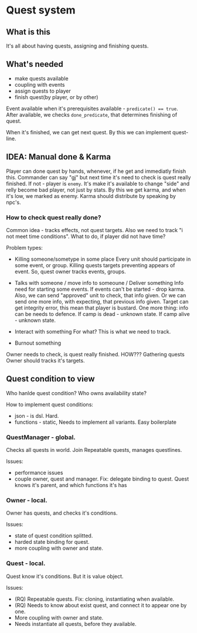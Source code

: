 # Quest system

## What is this

It's all about having quests, assigning and finishing quests.

## What's needed

- make quests available
- coupling with events
- assign quests to player
- finish quest(by player, or by other)

Event available when it's prerequisites available - `predicate() == true`.
After available, we checks `done_predicate`, that determines finishing of quest.

When it's finished, we can get next quest. By this we can implement quest-line.

## IDEA: Manual done & Karma

Player can done quest by hands, whenever, if he get and immediatly finish
this. Commander can say "gj" but next time it's need to check is quest really
finished. If not - player is `enemy`. It's make it's available to change
"side" and relly become bad player, not just by stats. By this we get karma,
and when it's low, we marked as enemy. Karma should distribute by speaking by
npc's.

### How to check quest really done?

Common idea - tracks effects, not quest targets.
Also we need to track "i not meet time conditions". What to do, if player did
not have time?

Problem types:
- Killing someone/sometype in some place
Every unit should participate in some event, or group. Killing quests targets
preventing appears of event. So, quest owner tracks events, groups.

- Talks with someone / move info to someoune / Deliver something
Info need for starting some events. If events can't be started - drop karma.
Also, we can send "approved" unit to check, that info given. 
Or we can send one more info, with expecting, that previous info given. Target
can get integrity error, this mean that player is bustard.
One more thing: info can be needs to defence. If camp is dead - unknown state.
If camp alive - unknown state.

- Interact with something
For what? This is what we need to track.
- Burnout something

Owner needs to check, is quest really finished. HOW???
Gathering quests 
Owner should tracks it's targets. 


## Quest condition to view

Who hanlde quest condition?
Who owns availability state?

How to implement quest conditions:
- json - is dsl. Hard.
- functions - static, Needs to implement all variants. Easy boilerplate

### QuestManager - global. 
Checks all quests in world. Join Repeatable quests, manages questlines.

Issues:
- performance issues
- couple owner, quest and manager. Fix: delegate binding to quest. Quest knows
  it's parent, and which functions it's has

### Owner - local. 
Owner has quests, and checks it's conditions. 

Issues: 
- state of quest condition splitted.
- harded state binding for quest. 
- more coupling with owner and state.

### Quest - local. 
Quest know it's conditions. But it is value object. 

Issues:
- (RQ) Repeatable quests. Fix: cloning, instantiating when available. 
- (RQ) Needs to know about exist quest, and connect it to appear one by one.
- More coupling with owner and state. 
- Needs instantiate all quests, before they available. 

